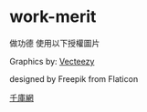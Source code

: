 # work-merit

做功德 使用以下授權圖片

Graphics by: <a rel="nofollow" href="https://www.vecteezy.com">Vecteezy</a>

designed by Freepik from Flaticon

<a rel="nofollow" href="http://588ku.com/tuku/shuimo.html">千庫網</a>
